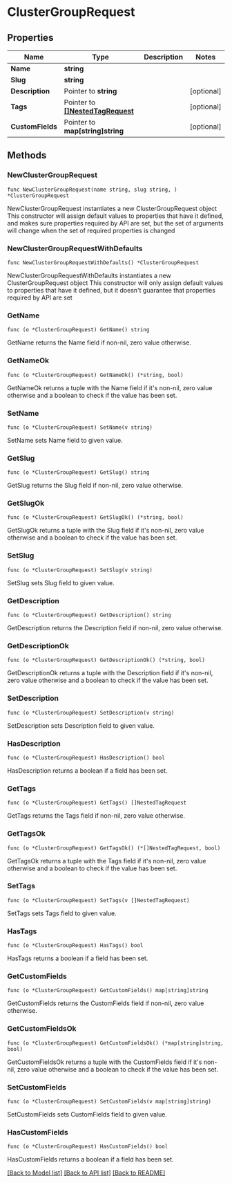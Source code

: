 # ClusterGroupRequest

## Properties

Name | Type | Description | Notes
------------ | ------------- | ------------- | -------------
**Name** | **string** |  | 
**Slug** | **string** |  | 
**Description** | Pointer to **string** |  | [optional] 
**Tags** | Pointer to [**[]NestedTagRequest**](NestedTagRequest.md) |  | [optional] 
**CustomFields** | Pointer to **map[string]string** |  | [optional] 

## Methods

### NewClusterGroupRequest

`func NewClusterGroupRequest(name string, slug string, ) *ClusterGroupRequest`

NewClusterGroupRequest instantiates a new ClusterGroupRequest object
This constructor will assign default values to properties that have it defined,
and makes sure properties required by API are set, but the set of arguments
will change when the set of required properties is changed

### NewClusterGroupRequestWithDefaults

`func NewClusterGroupRequestWithDefaults() *ClusterGroupRequest`

NewClusterGroupRequestWithDefaults instantiates a new ClusterGroupRequest object
This constructor will only assign default values to properties that have it defined,
but it doesn't guarantee that properties required by API are set

### GetName

`func (o *ClusterGroupRequest) GetName() string`

GetName returns the Name field if non-nil, zero value otherwise.

### GetNameOk

`func (o *ClusterGroupRequest) GetNameOk() (*string, bool)`

GetNameOk returns a tuple with the Name field if it's non-nil, zero value otherwise
and a boolean to check if the value has been set.

### SetName

`func (o *ClusterGroupRequest) SetName(v string)`

SetName sets Name field to given value.


### GetSlug

`func (o *ClusterGroupRequest) GetSlug() string`

GetSlug returns the Slug field if non-nil, zero value otherwise.

### GetSlugOk

`func (o *ClusterGroupRequest) GetSlugOk() (*string, bool)`

GetSlugOk returns a tuple with the Slug field if it's non-nil, zero value otherwise
and a boolean to check if the value has been set.

### SetSlug

`func (o *ClusterGroupRequest) SetSlug(v string)`

SetSlug sets Slug field to given value.


### GetDescription

`func (o *ClusterGroupRequest) GetDescription() string`

GetDescription returns the Description field if non-nil, zero value otherwise.

### GetDescriptionOk

`func (o *ClusterGroupRequest) GetDescriptionOk() (*string, bool)`

GetDescriptionOk returns a tuple with the Description field if it's non-nil, zero value otherwise
and a boolean to check if the value has been set.

### SetDescription

`func (o *ClusterGroupRequest) SetDescription(v string)`

SetDescription sets Description field to given value.

### HasDescription

`func (o *ClusterGroupRequest) HasDescription() bool`

HasDescription returns a boolean if a field has been set.

### GetTags

`func (o *ClusterGroupRequest) GetTags() []NestedTagRequest`

GetTags returns the Tags field if non-nil, zero value otherwise.

### GetTagsOk

`func (o *ClusterGroupRequest) GetTagsOk() (*[]NestedTagRequest, bool)`

GetTagsOk returns a tuple with the Tags field if it's non-nil, zero value otherwise
and a boolean to check if the value has been set.

### SetTags

`func (o *ClusterGroupRequest) SetTags(v []NestedTagRequest)`

SetTags sets Tags field to given value.

### HasTags

`func (o *ClusterGroupRequest) HasTags() bool`

HasTags returns a boolean if a field has been set.

### GetCustomFields

`func (o *ClusterGroupRequest) GetCustomFields() map[string]string`

GetCustomFields returns the CustomFields field if non-nil, zero value otherwise.

### GetCustomFieldsOk

`func (o *ClusterGroupRequest) GetCustomFieldsOk() (*map[string]string, bool)`

GetCustomFieldsOk returns a tuple with the CustomFields field if it's non-nil, zero value otherwise
and a boolean to check if the value has been set.

### SetCustomFields

`func (o *ClusterGroupRequest) SetCustomFields(v map[string]string)`

SetCustomFields sets CustomFields field to given value.

### HasCustomFields

`func (o *ClusterGroupRequest) HasCustomFields() bool`

HasCustomFields returns a boolean if a field has been set.


[[Back to Model list]](../README.md#documentation-for-models) [[Back to API list]](../README.md#documentation-for-api-endpoints) [[Back to README]](../README.md)


